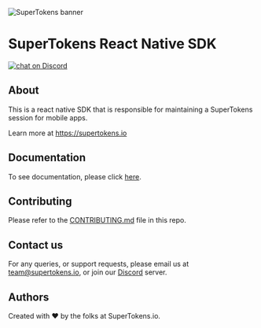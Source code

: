 
![SuperTokens banner](https://raw.githubusercontent.com/supertokens/supertokens-logo/master/images/Artboard%20%E2%80%93%2027%402x.png)

# SuperTokens React Native SDK

<a href="https://supertokens.io/discord">
<img src="https://img.shields.io/discord/603466164219281420.svg?logo=discord"
    alt="chat on Discord"></a>
    
## About
This is a react native SDK that is responsible for maintaining a SuperTokens session for mobile apps.

Learn more at https://supertokens.io

## Documentation
To see documentation, please click [here](https://supertokens.io/docs/react-native/installation).

## Contributing
Please refer to the [CONTRIBUTING.md](https://github.com/supertokens/supertokens-react-native/blob/master/CONTRIBUTING.md) file in this repo.

## Contact us
For any queries, or support requests, please email us at team@supertokens.io, or join our [Discord](supertokens.io/discord) server.

## Authors
Created with :heart: by the folks at SuperTokens.io.
